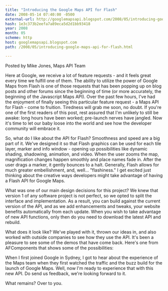 ```yaml
---
title: "Introducing the Google Maps API for Flash"
date: 2008-05-14 07:40:00 -0500
external-url: http://googlemapsapi.blogspot.com/2008/05/introducing-google-maps-api-for-flash.html
hash: 1e3c373b2eefa7a89eca5d2d1bb93418
year: 2008
month: 05
scheme: http
host: googlemapsapi.blogspot.com
path: /2008/05/introducing-google-maps-api-for-flash.html

---
```


Posted by Mike Jones, Maps API Team


Here at Google, we receive a lot of feature requests  - and it feels great every time we fulfill one of them. The ability to utilize the power of Google Maps from Flash is one of those requests that has been popping up on blog posts and other forums since the beginning of time (or more accurately, the beginning of the Javascript Maps API). Over the past few hours, I've had the enjoyment of finally seeing this particular feature request - a Maps API for Flash - come to fruition. Tiredness will grab me soon, no doubt. If you're one of the first readers of this post, rest assured that I'm unlikely to still be awake: long hours have been worked; pre-launch nerves have jangled. Now it's time to let our baby loose into the world and see how the developer community will embrace it.



So, what do I like about the API for Flash? Smoothness and speed are a big part of it. We've designed it so that Flash graphics can be used for each tile layer, marker and info window - opening up possibilities like dynamic shading, shadowing, animation, and video. When the user zooms the map, magnification changes happen smoothly and place names fade in. After the user drags a marker, it gently bounces to a halt. Generally, Flash allows for much greater embellishment, and, well... "flashiness." I get excited just thinking about the creative ways developers might take advantage of having a Flash API for Google Maps.



What was one of our main design decisions for this project? We knew that version 1 of any software project is not perfect, so we opted to split the interface and implementation.  As a result, you can build against the current version of the API, and as we add enhancements and tweaks, your website benefits automatically from each update. When you wish to take advantage of new API functions, only then do you need to download the latest API and rebuild.



What does it look like? We've played with it, thrown our ideas in, and also worked with outside companies to see how they use the API. It's been a pleasure to see some of the demos that have come back. Here's one from AFComponents that shows some of the possibilities:





When I first joined Google in Sydney, I got to hear about the experience of the Maps team when they first watched the traffic and the buzz build for the launch of Google Maps. Well, now I'm ready to experience that with this new API. Do send us feedback, we're looking forward to it.



What remains? Over to you.


